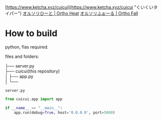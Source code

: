 [https://www.ketcha.xyz/cuicui](https://www.ketcha.xyz/cuicui "くいくいタイパー")
[オルソリひーと | Ortho Heat](https://www.ketcha.xyz/ortho_heat "オルソリひーと | Ortho Heat")
[オルソリふぉーる | Ortho Fall](https://www.ketcha.xyz/ortho_typing "オルソリふぉーる | Ortho Fall")

# How to build

python, flas required.

files and folders:

├── server.py<br>
├── cuicui(this repository)<br>
│   ├── app.py<br>
│   └── <br>

`server.py`
```python:server.py
from cuicui.app import app

if __name__ == "__main__":
    app.run(debug=True, host='0.0.0.0', port=5000)
```

